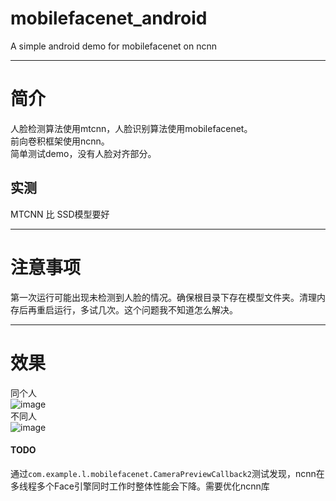 # mobilefacenet_android
A simple android demo for mobilefacenet on ncnn

---
# 简介
人脸检测算法使用mtcnn，人脸识别算法使用mobilefacenet。<br>
前向卷积框架使用ncnn。<br>
简单测试demo，没有人脸对齐部分。<br>

## 实测
MTCNN 比 SSD模型要好

---
# 注意事项
第一次运行可能出现未检测到人脸的情况。确保根目录下存在模型文件夹。清理内存后再重启运行，多试几次。这个问题我不知道怎么解决。

---
# 效果
同个人<br>
![image](https://github.com/GRAYKEY/mobilefacenet_android/blob/master/result/same.png)<br>
不同人<br>
![image](https://github.com/GRAYKEY/mobilefacenet_android/blob/master/result/different.png)<br>

#### TODO
通过`com.example.l.mobilefacenet.CameraPreviewCallback2`测试发现，ncnn在多线程多个Face引擎同时工作时整体性能会下降。需要优化ncnn库